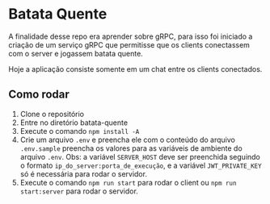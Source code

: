 
# Batata Quente

A finalidade desse repo era aprender sobre gRPC, para isso foi iniciado a criação de um serviço gRPC que permitisse que os clients conectassem com o server e jogassem batata quente.

Hoje a aplicação consiste somente em um chat entre os clients conectados.

## Como rodar

 1. Clone o repositório 
 2. Entre no diretório batata-quente  
 3. Execute o comando `npm install -A` 
 4. Crie um arquivo `.env` e preencha ele com o conteúdo do arquivo `.env.sample` preencha os valores para as variáveis de ambiente do arquivo `.env`. Obs: a variável `SERVER_HOST` deve ser preenchida seguindo o formato `ip_do_server:porta_de_execução`, e  a variável `JWT_PRIVATE_KEY` só é necessária para rodar o servidor.
 5. Execute o comando `npm run start` para rodar o client ou `npm run start:server` para rodar o servidor.

 
